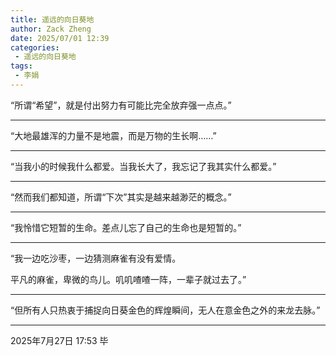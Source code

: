 ```yaml
---
title: 遥远的向日葵地
author: Zack Zheng
date: 2025/07/01 12:39
categories:
 - 遥远的向日葵地
tags:
 - 李娟
---
```


“所谓“希望”，就是付出努力有可能比完全放弃强一点点。”

----------------------------

“大地最雄浑的力量不是地震，而是万物的生长啊……”

----------------------------

“当我小的时候我什么都爱。当我长大了，我忘记了我其实什么都爱。”

----------------------------

“然而我们都知道，所谓“下次”其实是越来越渺茫的概念。”

----------------------------

“我怜惜它短暂的生命。差点儿忘了自己的生命也是短暂的。”

----------------------------

“我一边吃沙枣，一边猜测麻雀有没有爱情。      

平凡的麻雀，卑微的鸟儿。叽叽喳喳一阵，一辈子就过去了。”      

----------------------------

“但所有人只热衷于捕捉向日葵金色的辉煌瞬间，无人在意金色之外的来龙去脉。”

----------------------------

2025年7月27日 17:53 毕

